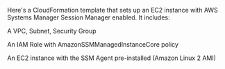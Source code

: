 Here's a CloudFormation template that sets up an EC2 instance with AWS Systems Manager Session Manager enabled. It includes:

A VPC, Subnet, Security Group

An IAM Role with AmazonSSMManagedInstanceCore policy

An EC2 instance with the SSM Agent pre-installed (Amazon Linux 2 AMI)
